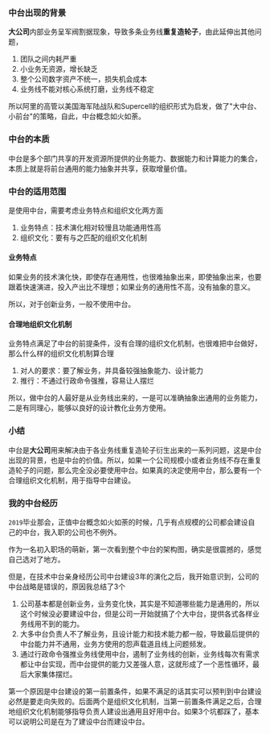 ### 中台出现的背景
**大公司**内部业务呈军阀割据现象，导致多条业务线**重复造轮子**，由此延伸出其他问题，
1. 团队之间内耗严重
2. 小业务无资源，增长缺乏
3. 整个公司数字资产不统一，损失机会成本
4. 业务线不能对核心系统打磨，业务线不稳定

所以阿里的高管以美国海军陆战队和Supercell的组织形式为启发，做了"大中台、小前台"的策略，自此，中台概念如火如荼。

### 中台的本质
中台是多个部门共享的开发资源所提供的业务能力、数据能力和计算能力的集合，本质上就是将前台通用的能力抽象并共享，获取增量价值。

### 中台的适用范围
是使用中台，需要考虑业务特点和组织文化两方面

1. 业务特点：技术演化相对较慢且功能通用性高
2. 组织文化：要有与之匹配的组织文化机制

#### 业务特点
如果业务的技术演化快，即使存在通用性，也很难抽象出来，即使抽象出来，也要跟着快速演进，投入产出比不理想；如果业务的通用性不高，没有抽象的意义。

所以，对于创新业务，一般不使用中台。

#### 合理地组织文化机制
业务特点满足了中台的前提条件，没有合理的组织文化机制，也很难把中台做好，那么什么样的组织文化机制算合理

1. 对人的要求：要了解业务，并具备较强抽象能力、设计能力
2. 推行：不通过行政命令强推，容易让人摆烂

所以，做中台的人最好是从业务线出来的，一是可以准确抽象出通用的业务能力，二是有同理心，能够以良好的设计教化业务方使用。


### 小结
中台是**大公司**用来解决由于各业务线重复造轮子衍生出来的一系列问题，这是中台出现的背景，也是中台的价值。所以，如果一个公司规模小或者业务线不存在重复造轮子的问题，那么完全没必要使用中台。如果真的决定使用中台，那么要有一个合理组织文化机制，用于指导中台建设。

### 我的中台经历
`2019`毕业那会，正值中台概念如火如荼的时候，几乎有点规模的公司都会建设自己的中台，我入职的公司也不例外。

作为一名初入职场的萌新，第一次看到整个中台的架构图，确实是很震撼的，感觉自己选对了地方。

但是，在技术中台亲身经历公司中台建设3年的演化之后，我开始意识到，公司的中台战略是错误的，原因我总结了3个

1. 公司基本都是创新业务，业务变化快，其实是不知道哪些能力是通用的，所以这个时候没必要建设中台，但是公司一开始就搞了个大中台，提供各式各样业务线用不到的能力。
2. 大多中台负责人不了解业务，且设计能力和技术能力都一般，导致最后提供的中台能力并不通用，业务方使用的怨声载道且线上问题频发。
3. 通过行政命令强推业务线使用中台，遏制了业务线的创新，业务线每次有需求都让中台实现，而中台提供的能力又差强人意，这就形成了一个恶性循环，最后大家集体摆烂。

第一个原因是中台建设的第一前置条件，如果不满足的话其实可以预判到中台建设必然是要走向失败的。后面两个是组织文化机制，当第一前置条件满足之后，合理地组织文化机制能够指导负责人建设出通用且好用中台。如果3个坑都踩了，基本可以说明公司是在为了建设中台而建设中台。



